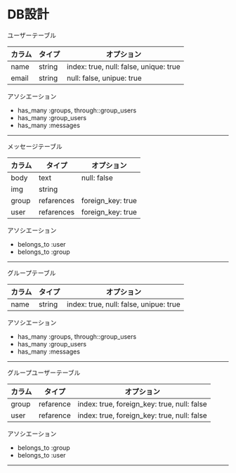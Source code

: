 <!-- # README

This README would normally document whatever steps are necessary to get the
application up and running.

Things you may want to cover:

* Ruby version

* System dependencies

* Configuration

* Database creation

* Database initialization

* How to run the test suite

* Services (job queues, cache servers, search engines, etc.)

* Deployment instructions

* ...
# chat-space -->





# DB設計

ユーザーテーブル

| カラム | タイプ | オプション |
| --- | --- | --- |
| name | string | index: true, null: false, unique: true |
| email | string | null: false, unipue: true |

アソシエーション

  - has_many :groups, through::group_users
  - has_many :group_users
  - has_many :messages

-----------------------------

メッセージテーブル

| カラム | タイプ | オプション |
| --- | --- | --- |
| body | text | null: false |
| img | string |  |
| group | refarences | foreign_key: true |
| user | refarences | foreign_key: true |

アソシエーション

  - belongs_to :user
  - belongs_to :group

-----------------------------

グループテーブル

| カラム | タイプ | オプション |
| --- | --- | --- |
| name | string | index: true, null: false, unipue: true |

アソシエーション

  - has_many :groups, through::group_users
  - has_many :group_users
  - has_many :messages

-----------------------------

グループユーザーテーブル

| カラム | タイプ | オプション |
| --- | --- | --- |
| group | refarence | index: true, foreign_key: true, null: false |
| user | refarence | index: true, foreign_key: true, null: false |

アソシエーション

  - belongs_to :group
  - belongs_to :user

-----------------------------
